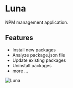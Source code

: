 # Luna

NPM management application.

## Features

- Install new packages
- Analyze package.json file
- Update existing packages
- Uninstall packages
- more ...

![Luna](http://104.236.58.95/media/luna.png)
